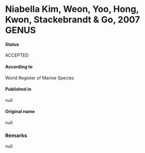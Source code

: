 # Niabella Kim, Weon, Yoo, Hong, Kwon, Stackebrandt & Go, 2007 GENUS

#### Status
ACCEPTED

#### According to
World Register of Marine Species

#### Published in
null

#### Original name
null

### Remarks
null